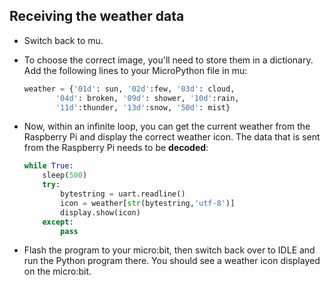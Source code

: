 ## Receiving the weather data

-  Switch back to mu.

-  To choose the correct image, you'll need to store them in a dictionary. Add the following lines to your MicroPython file in mu:

   ```python
   weather = {'01d': sun, '02d':few, '03d': cloud, 
		  '04d': broken, '09d': shower, '10d':rain,
		  '11d':thunder, '13d':snow, '50d': mist}
   ```

-  Now, within an infinite loop, you can get the current weather from the Raspberry Pi and display the correct weather icon. The data that is sent from the Raspberry Pi needs to be **decoded**:

	```python
	while True:
		sleep(500)
		try:
		    bytestring = uart.readline()
		    icon = weather[str(bytestring,'utf-8')]
		    display.show(icon)
		except:
		    pass
	```

-  Flash the program to your micro:bit, then switch back over to IDLE and run the Python program there. You should see a weather icon displayed on the micro:bit.

